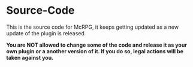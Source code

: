 Source-Code
=====

This is the source code for McRPG, it keeps getting updated as a new update of the plugin is released.    

**You are NOT allowed to change some of the code and release it as your own plugin or a another version of it. If you do so, legal actions will be taken against you.**
